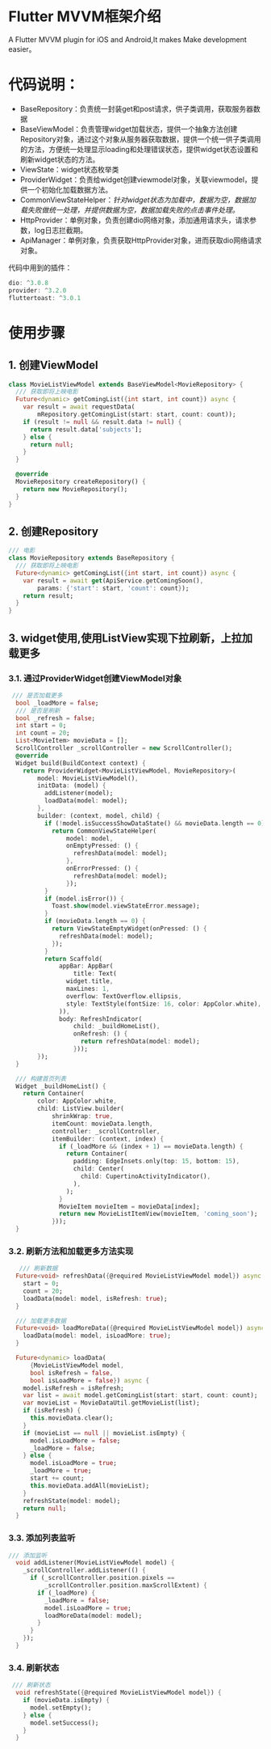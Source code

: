 # Flutter MVVM框架介绍

A Flutter MVVM plugin for iOS and Android,It makes Make development easier。


# 代码说明：

- BaseRepository：负责统一封装get和post请求，供子类调用，获取服务器数据
- BaseViewModel：负责管理widget加载状态，提供一个抽象方法创建Repository对象，通过这个对象从服务器获取数据，提供一个统一供子类调用的方法，方便统一处理显示loading和处理错误状态，提供widget状态设置和刷新widget状态的方法。
- ViewState：widget状态枚举类
- ProviderWidget：负责给widget创建viewmodel对象，关联viewmodel，提供一个初始化加载数据方法。
- CommonViewStateHelper：_针对widget状态为加载中，数据为空，数据加载失败做统一处理，并提供数据为空，数据加载失败的点击事件处理。_
- HttpProvider：单例对象，负责创建dio网络对象，添加通用请求头，请求参数，log日志拦截期。
- ApiManager：单例对象，负责获取HttpProvider对象，进而获取dio网络请求对象。

代码中用到的插件：

```dart
dio: ^3.0.8
provider: ^3.2.0
fluttertoast: ^3.0.1
```

# 使用步骤
## 1. 创建ViewModel

```dart
class MovieListViewModel extends BaseViewModel<MovieRepository> {
  /// 获取即将上映电影
  Future<dynamic> getComingList({int start, int count}) async {
    var result = await requestData(
        mRepository.getComingList(start: start, count: count));
    if (result != null && result.data != null) {
      return result.data['subjects'];
    } else {
      return null;
    }
  }

  @override
  MovieRepository createRepository() {
    return new MovieRepository();
  }
}
```

## 2. 创建Repository

```dart
/// 电影
class MovieRepository extends BaseRepository {
  /// 获取即将上映电影
  Future<dynamic> getComingList({int start, int count}) async {
    var result = await get(ApiService.getComingSoon(),
        params: {'start': start, 'count': count});
    return result;
  }
}
```

## 3. widget使用,使用ListView实现下拉刷新，上拉加载更多

### 3.1. 通过ProviderWidget创建ViewModel对象
```dart
 /// 是否加载更多
  bool _loadMore = false;
  /// 是否是刷新
  bool _refresh = false;
  int start = 0;
  int count = 20;
  List<MovieItem> movieData = [];
  ScrollController _scrollController = new ScrollController();
  @override
  Widget build(BuildContext context) {
    return ProviderWidget<MovieListViewModel, MovieRepository>(
        model: MovieListViewModel(),
        initData: (model) {
          addListener(model);
          loadData(model: model);
        },
        builder: (context, model, child) {
          if (!model.isSuccessShowDataState() && movieData.length == 0) {
            return CommonViewStateHelper(
                model: model,
                onEmptyPressed: () {
                  refreshData(model: model);
                },
                onErrorPressed: () {
                  refreshData(model: model);
                });
          }
          if (model.isError()) {
            Toast.show(model.viewStateError.message);
          }
          if (movieData.length == 0) {
            return ViewStateEmptyWidget(onPressed: () {
              refreshData(model: model);
            });
          }
          return Scaffold(
              appBar: AppBar(
                  title: Text(
                widget.title,
                maxLines: 1,
                overflow: TextOverflow.ellipsis,
                style: TextStyle(fontSize: 16, color: AppColor.white),
              )),
              body: RefreshIndicator(
                  child: _buildHomeList(),
                  onRefresh: () {
                    return refreshData(model: model);
                  }));
        });
  }

  /// 构建首页列表
  Widget _buildHomeList() {
    return Container(
        color: AppColor.white,
        child: ListView.builder(
            shrinkWrap: true,
            itemCount: movieData.length,
            controller: _scrollController,
            itemBuilder: (context, index) {
              if (_loadMore && (index + 1) == movieData.length) {
                return Container(
                  padding: EdgeInsets.only(top: 15, bottom: 15),
                  child: Center(
                    child: CupertinoActivityIndicator(),
                  ),
                );
              }
              MovieItem movieItem = movieData[index];
              return new MovieListItemView(movieItem, 'coming_soon');
            }));
  }
```
### 3.2. 刷新方法和加载更多方法实现
```dart
   /// 刷新数据
  Future<void> refreshData({@required MovieListViewModel model}) async {
    start = 0;
    count = 20;
    loadData(model: model, isRefresh: true);
  }

  /// 加载更多数据
  Future<void> loadMoreData({@required MovieListViewModel model}) async {
    loadData(model: model, isLoadMore: true);
  }

  Future<dynamic> loadData(
      {MovieListViewModel model,
      bool isRefresh = false,
      bool isLoadMore = false}) async {
    model.isRefresh = isRefresh;
    var list = await model.getComingList(start: start, count: count);
    var movieList = MovieDataUtil.getMovieList(list);
    if (isRefresh) {
      this.movieData.clear();
    }
    if (movieList == null || movieList.isEmpty) {
      model.isLoadMore = false;
      _loadMore = false;
    } else {
      model.isLoadMore = true;
      _loadMore = true;
      start += count;
      this.movieData.addAll(movieList);
    }
    refreshState(model: model);
    return null;
  }
```

### 3.3. 添加列表监听
```dart
/// 添加监听
  void addListener(MovieListViewModel model) {
    _scrollController.addListener(() {
      if (_scrollController.position.pixels ==
          _scrollController.position.maxScrollExtent) {
        if (_loadMore) {
          _loadMore = false;
          model.isLoadMore = true;
          loadMoreData(model: model);
        }
      }
    });
  }
```

### 3.4. 刷新状态

```dart
 /// 刷新状态
  void refreshState({@required MovieListViewModel model}) {
    if (movieData.isEmpty) {
      model.setEmpty();
    } else {
      model.setSuccess();
    }
  }
```

